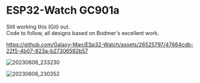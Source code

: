 # ESP32-Watch GC901a

Still working this (Git) out.  
Code to follow, all designs based on Bodmer's excellent work.



https://github.com/Galaxy-Man/ESp32-Watch/assets/26525797/47664cdb-22f5-4b07-823a-b27306592b57

![20230606_233230](https://github.com/Galaxy-Man/ESp32-Watch/assets/26525797/b5271d8d-8c52-4c21-984f-e3d3f8add635)

![20230606_230352](https://github.com/Galaxy-Man/ESp32-Watch/assets/26525797/4a56e7df-2d98-48be-b30c-cb3a051e812f)
